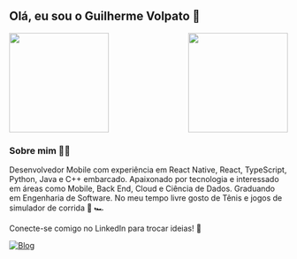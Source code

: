 ## Olá, eu sou o Guilherme Volpato 🤙

<div>
  <img  height="180em" src="https://github-readme-stats.vercel.app/api?username=GuilhermeVolpato&show_icons=true&theme=great-gatsby&include_all_commits=true&count_private=true"/>
  <img align="right" height="180em" src="https://github-readme-stats.vercel.app/api/top-langs/?username=GuilhermeVolpato&layout=compact&langs_count=16&theme=great-gatsby"/>
</div>

### Sobre mim 🧔🏼
Desenvolvedor Mobile com experiência em React Native, React, TypeScript, Python, Java e C++ embarcado. Apaixonado por tecnologia e interessado em áreas como Mobile, Back End, Cloud e Ciência de Dados. Graduando em Engenharia de Software. No meu tempo livre gosto de Tênis e jogos de simulador de corrida  🎾 🏎️

Conecte-se comigo no LinkedIn para trocar ideias! 💬


[![Blog](https://img.shields.io/badge/LinkedIn-0077B5?style=for-the-badge&logo=linkedin&logoColor=white)](https://www.linkedin.com/comm/mynetwork/discovery-see-all?usecase=PEOPLE_FOLLOWS&followMember=guilhermechavesvolpato)
